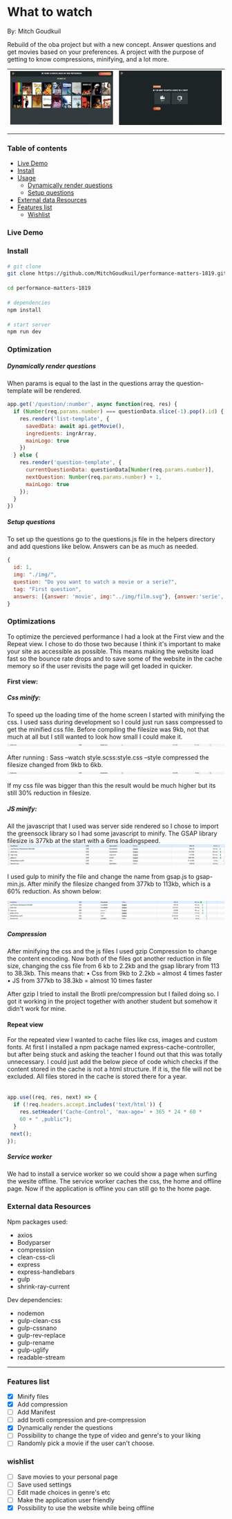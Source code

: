 # What to watch
By: Mitch Goudkuil

Rebuild of the oba project but with a new concept. Answer questions and get movies based on your preferences. A project with the purpose of getting to know compressions, minifying, and a lot more.

![Image from the interface](/img/whatto2.png) | ![Image from the interface](/img/whatto.png)
---|---

---

### Table of contents

* [Live Demo](#The-assignment)
* [Install](#install)
* [Usage](#Usage)
   * [Dynamically render questions](#Dynamically-render-questions)
   * [Setup questions](#Setup-questions)
* [External data Resources](#External-data-Resources)
* [Features list](#Features-list)
   * [Wishlist](#wishlist)

### Live Demo
<!-- [PokeSearch](https://mitchgoudkuil.github.io/web-app-from-scratch-18-19/week2) -->   

### Install
```bash
# git clone
git clone https://github.com/MitchGoudkuil/performance-matters-1819.git

cd performance-matters-1819

# dependencies
npm install

# start server
npm run dev
```

### Optimization

##### Dynamically render questions
When params is equal to the last in the questions array the question-template will be rendered.

```javascript
app.get('/question/:number', async function(req, res) {
  if (Number(req.params.number) === questionData.slice(-1).pop().id) {
    res.render('list-template', {
      savedData: await api.getMovie(),
      ingredients: ingrArray,
      mainLogo: true
    })
  } else {
    res.render('question-template', {
      currentQuestionData: questionData[Number(req.params.number)],
      nextQuestion: Number(req.params.number) + 1,
      mainLogo: true
    });
  }
})
```

##### Setup questions
To set up the questions go to the questions.js file in the helpers directory and add questions like below. Answers can be as much as needed.
```javascript
{
  id: 1,
  img: "./img/",
  question: "Do you want to watch a movie or a serie?",
  tag: "First question",
  answers: [{answer: 'movie', img:"../img/film.svg"}, {answer:'serie', img:"../img/television.svg"}]
}
```

### Optimizations
To optimize the percieved performance I had a look at the First view and the Repeat view. I chose to do those two because I think it's important to make your site as accessible as possible. This means making the website load fast so the bounce rate drops and to save some of the website in the cache memory so if the user revisits the page will get loaded in quicker.

#### First view:

##### Css minify:
To speed up the loading time of the home screen I started with minifying the css. I used sass during development so I could just run sass compressed to get the minified css file.
Before compiling the filesize was 9kb, not that much at all but I still wanted to look how small I could make it.
![Image from the interface](/img/css1.png)

After running :
Sass –watch style.scss:style.css –style compressed the filesize changed from 9kb to 6kb.  
![Image from the interface](/img/css2.png)

If my css file was bigger than this the result would be much higher but its still 30% reduction in filesize.

##### JS minify:
All the javascript that I used was server side rendered so I chose to import the greensock library so I had some javascript to minify. The GSAP library filesize is 377kb at the start with a 6ms loadingspeed.
![Image from the interface](/img/js1.png)

I used gulp to minify the file and change the name from gsap.js to gsap-min.js. After minify the filesize changed from 377kb to 113kb, which is a 60% reduction. As shown below:

![Image from the interface](/img/js2.png)


##### Compression
After minifying the css and the js files I used gzip Compression to change the content encoding. Now both of the files got another reduction in file size, changing the css file from 6 kb to 2.2kb and the gsap library from 113 to 38.3kb. This means that:
•	Css from 9kb  to  2.2kb  = almost 4 times faster
•	JS from 377kb to 38.3kb = almost 10 times faster

After gzip I tried to install the Brotli pre/compression but I failed doing so. I got it working in the project together with another student but somehow it didn't work for mine.


#### Repeat view
For the repeated view I wanted to cache files like css, images and custom fonts. At first I installed a npm package named express-cache-controller, but after being stuck and asking the teacher I found out that this was totally unnecessary.
I could just add the below piece of code which checks if the content stored in the cache is not a html structure. If it is, the file will not be excluded.
All files stored in the cache is stored there for a year.

```javascript

app.use((req, res, next) => {
  if (!req.headers.accept.includes('text/html')) {
    res.setHeader('Cache-Control', 'max-age=' + 365 * 24 * 60 *
    60 + " ,public");
  }
 next();
});

```

##### Service worker
We had to install a service worker so we could show a page when surfing the wesite offline. The service worker caches the css, the home and offline page. Now if the application is offline you can still go to the home page.


### External data Resources
Npm packages used:
- axios
- Bodyparser
- compression
- clean-css-cli
- express
- express-handlebars
- gulp
- shrink-ray-current

Dev dependencies:
- nodemon
- gulp-clean-css
- gulp-cssnano
- gulp-rev-replace
- gulp-rename
- gulp-uglify
- readable-stream

---

### Features list

- [X] Minify files
- [X] Add compression
- [ ] Add Manifest
- [ ] add brotli compression and pre-compression
- [X] Dynamically render the questions
- [ ] Possibility to change the type of video and genre's to your liking
- [ ] Randomly pick a movie if the user can't choose.

### wishlist

- [ ] Save movies to your personal page
- [ ] Save used settings
- [ ] Edit made choices in genre's etc
- [ ] Make the application user friendly
- [X] Possibility to use the website while being offline
